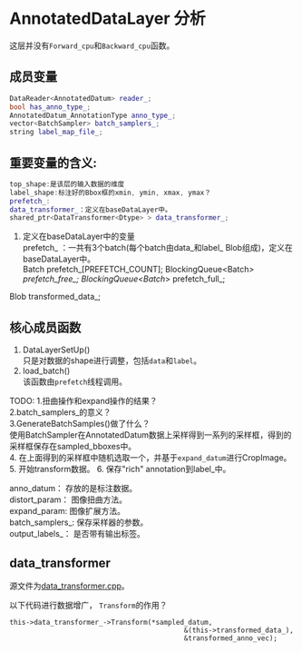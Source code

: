 # AnnotatedDataLayer 分析  
 这层并没有`Forward_cpu`和`Backward_cpu`函数。    
 
## 成员变量     
```cpp
DataReader<AnnotatedDatum> reader_;
bool has_anno_type_;
AnnotatedDatum_AnnotationType anno_type_;
vector<BatchSampler> batch_samplers_;
string label_map_file_;
```

## 重要变量的含义:    
```cpp
top_shape:是该层的输入数据的维度    
label_shape:标注好的Bbox框的xmin, ymin, xmax, ymax？
prefetch_:    
data_transformer_：定义在baseDataLayer中。   
shared_ptr<DataTransformer<Dtype> > data_transformer_;    
```

1. 定义在baseDataLayer中的变量   
prefetch_ ：一共有3个batch(每个batch由data_和label_ Blob组成)，定义在baseDataLayer中。   
Batch<Dtype> prefetch_[PREFETCH_COUNT];
BlockingQueue<Batch<Dtype>*> prefetch_free_;
BlockingQueue<Batch<Dtype>*> prefetch_full_;

Blob<Dtype> transformed_data_;   

## 核心成员函数
1. DataLayerSetUp()  
只是对数据的shape进行调整，包括`data`和`label`。
2. load_batch()  
该函数由`prefetch`线程调用。    

TODO:
1.扭曲操作和expand操作的结果？    
2.batch_samplers_的意义？   
3.GenerateBatchSamples()做了什么？   
使用BatchSampler在AnnotatedDatum数据上采样得到一系列的采样框，得到的采样框保存在sampled_bboxes中。   
4. 在上面得到的采样框中随机选取一个，并基于`expand_datum`进行CropImage。   
5. 开始transform数据。
6. 保存"rich" annotation到label_中。

anno_datum： 存放的是标注数据。    
distort_param： 图像扭曲方法。     
expand_param: 图像扩展方法。     
batch_samplers_: 保存采样器的参数。   
output_labels_： 是否带有输出标签。   

## data_transformer  
源文件为[data_transformer.cpp](./data_transformer.hpp)。    


以下代码进行数据增广， `Transform`的作用？   
```
this->data_transformer_->Transform(*sampled_datum,
                                           &(this->transformed_data_),
                                           &transformed_anno_vec);
```



